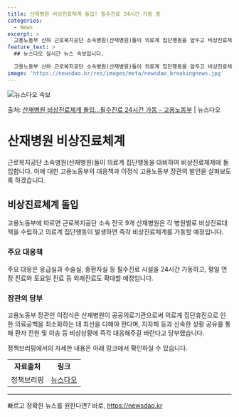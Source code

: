 ```yaml
---
title: 산재병원 비상진료체계 돌입! 필수진료 24시간 가동 중
categories:
  - News
excerpt: >
  고용노동부 산하 근로복지공단 소속병원(산재병원)들이 의료계 집단행동을 앞두고 비상진료체제에 돌입한다. 20일…
feature_text: >
  ## 뉴스다오 실시간 뉴스 속보입니다.

  고용노동부 산하 근로복지공단 소속병원(산재병원)들이 의료계 집단행동을 앞두고 비상진료체제에 돌입한다. 20일…
image: 'https://newsdao.kr/res/images/meta/newsdao_breakingnews.jpg'
---
```


![뉴스다오 속보](https://newsdao.kr/res/images/meta/newsdao_breakingnews.jpg)

<p>출처: <a href="https://newsdao.kr/3192" rel="dofollow">산재병원 비상진료체계 돌입…필수진료 24시간 가동 - 고용노동부</a> | 뉴스다오</p>

<h1 data-ke-size="size26">산재병원 비상진료체계</h1>

<p data-ke-size="size16">근로복지공단 소속병원(산재병원)들이 의료계 집단행동을 대비하여 비상진료체제에 돌입합니다. 이에 대한 고용노동부의 대응책과 이정식 고용노동부 장관의 발언을 살펴보도록 하겠습니다.</p>

<h2 data-ke-size="size24">비상진료체계 돌입</h2>

<p data-ke-size="size16">고용노동부에 따르면 근로복지공단 소속 전국 9개 산재병원은 각 병원별로 비상진료대책을 수립하고 의료계 집단행동이 발생하면 즉각 비상진료체계를 가동할 예정입니다.</p>

<h3 data-ke-size="size22">주요 대응책</h3>
<p data-ke-size="size16">주요 대응은 응급실과 수술실, 중환자실 등 필수진료 시설을 24시간 가동하고, 평일 연장 진료와 토요일 진료 등 외래진료도 확대할 예정입니다.</p>

<h3 data-ke-size="size22">장관의 당부</h3>
<p data-ke-size="size16">고용노동부 장관인 이정식은 산재병원이 공공의료기관으로써 의료계 집단휴진으로 인한 의료공백을 최소화하는 데 최선을 다해야 한다며, 지자체 등과 신속한 상황 공유를 통해 환자 전원 및 이송 등 비상상황에 즉각 대응해주길 바란다고 당부했습니다.</p>

<p data-ke-size="size16">정책브리핑에서의 자세한 내용은 아래 링크에서 확인하실 수 있습니다.</p>

<table>
  <tr>
    <td style="text-align: center; height: 17px;"><b>자료출처</b></td>
    <td style="text-align: center; height: 17px;"><b>링크</b></td>
  </tr>
  <tr>
    <td style="text-align: center; height: 17px;">정책브리핑</td>
    <td style="text-align: center; height: 17px;"><a href="https://newsdao.kr/3192">뉴스다오</a></td>
  </tr>
</table>

<hr> 

빠르고 정확한 뉴스를 원한다면? 바로, <a href="https://newsdao.kr" rel="dofollow">https://newsdao.kr</a>


